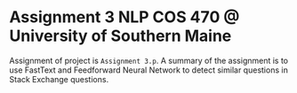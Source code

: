 # Assignment 3 NLP COS 470 @ University of Southern Maine

Assignment of project is `Assignment 3.p`. A summary of the assignment is to use FastText and Feedforward Neural Network to detect similar questions in Stack Exchange questions.